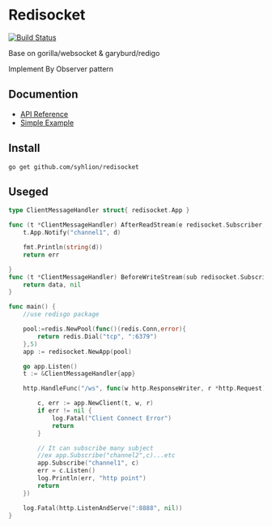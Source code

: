 # Redisocket
[![Build Status](https://travis-ci.org/syhlion/redisocket.svg?branch=master)](https://travis-ci.org/syhlion/redisocket)

Base on gorilla/websocket & garyburd/redigo

Implement By Observer pattern

## Documention

* [API Reference](https://godoc.org/github.com/syhlion/redisocket)
* [Simple Example](https://github.com/syhlion/redisocket/blob/master/example/main.go)

## Install

`go get github.com/syhlion/redisocket`

## Useged

``` go
type ClientMessageHandler struct{ redisocket.App }

func (t *ClientMessageHandler) AfterReadStream(e redisocket.Subscriber, d []byte) (err error) {
	t.App.Notify("channel1", d)

	fmt.Println(string(d))
	return err

}
func (t *ClientMessageHandler) BeforeWriteStream(sub redisocket.Subscriber, data []byte) (d []byte, e error) {
	return data, nil
}

func main() {
    //use redisgo package

    pool:=redis.NewPool(func()(redis.Conn,error){
        return redis.Dial("tcp", ":6379")
    },5)
	app := redisocket.NewApp(pool)

	go app.Listen()
	t := &ClientMessageHandler{app}

	http.HandleFunc("/ws", func(w http.ResponseWriter, r *http.Request) {

		c, err := app.NewClient(t, w, r)
		if err != nil {
			log.Fatal("Client Connect Error")
			return
		}

		// It can subscribe many subject 
		//ex app.Subscribe("channel2",c)...etc
		app.Subscribe("channel1", c)
		err = c.Listen()
		log.Println(err, "http point")
		return
	})

	log.Fatal(http.ListenAndServe(":8888", nil))
}
```
